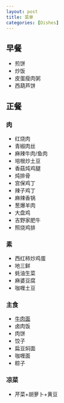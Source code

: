 ```yaml
---
layout: post
title: 菜单
categories: [Dishes]
---
```


## 早餐
* 煎饼
* 炒饭
* 皮蛋瘦肉粥
* 西葫芦饼


## 正餐


### 肉
* 红烧肉
* 青椒肉丝
* 麻辣牛肉/鱼肉
* 培根炒土豆
* 香菇炖鸡腿
* 炖排骨
* 宫保鸡丁
* 辣子鸡丁
* 麻辣香锅
* 葱爆羊肉
* 大盘鸡
* 吉野家肥牛
* 照烧鸡排

### 素
* 西红柿炒鸡蛋
* 地三鲜
* 蚝油生菜
* 麻婆豆腐
* 咖喱土豆


### 主食
* [牛肉面]({{site.url}}/dishes/2019/08/26/牛肉面/)
* 卤肉饭
* 肉饼
* 饺子
* 扁豆焖面
* 咖喱面
* 粽子


### 凉菜
* 芹菜+胡萝卜+黄豆

